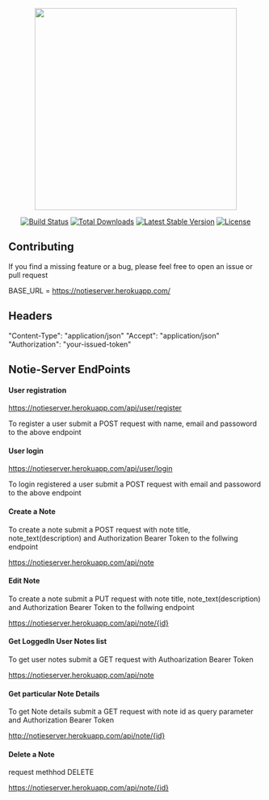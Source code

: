 <p align="center"><a href="https://laravel.com" target="_blank"><img src="https://raw.githubusercontent.com/laravel/art/master/logo-lockup/5%20SVG/2%20CMYK/1%20Full%20Color/laravel-logolockup-cmyk-red.svg" width="400"></a></p>

<p align="center">
<a href="https://travis-ci.org/laravel/framework"><img src="https://travis-ci.org/laravel/framework.svg" alt="Build Status"></a>
<a href="https://packagist.org/packages/laravel/framework"><img src="https://img.shields.io/packagist/dt/laravel/framework" alt="Total Downloads"></a>
<a href="https://packagist.org/packages/laravel/framework"><img src="https://img.shields.io/packagist/v/laravel/framework" alt="Latest Stable Version"></a>
<a href="https://packagist.org/packages/laravel/framework"><img src="https://img.shields.io/packagist/l/laravel/framework" alt="License"></a>
</p>

## Contributing

If you find a missing feature or a bug, please feel free to open an issue or pull request

BASE_URL = https://notieserver.herokuapp.com/

## Headers
"Content-Type": "application/json"
"Accept": "application/json"
"Authorization": "your-issued-token"

## Notie-Server EndPoints
#### User registration
https://notieserver.herokuapp.com/api/user/register

To register a user submit a POST request with name, email and passoword to the above endpoint

#### User login
https://notieserver.herokuapp.com/api/user/login

To login registered a user submit a POST request with email and passoword to the above endpoint

#### Create a Note
To create a note submit a POST request with note title, note_text(description) and Authorization Bearer Token to the follwing endpoint

https://notieserver.herokuapp.com/api/note

#### Edit Note
To create a note submit a PUT request with note title, note_text(description) and Authorization Bearer Token to the follwing endpoint

https://notieserver.herokuapp.com/api/note/{id}

#### Get LoggedIn User Notes list
To get user notes submit a GET request with Authoarization Bearer Token

https://notieserver.herokuapp.com/api/note

#### Get particular Note Details
To get Note details submit a GET request with note id as query parameter and Authorization Bearer Token

http://notieserver.herokuapp.com/api/note/{id}

#### Delete a Note
request methhod DELETE

https://notieserver.herokuapp.com/api/note/{id}
